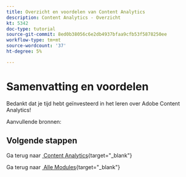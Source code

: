 ```yaml
---
title: Overzicht en voordelen van Content Analytics
description: Content Analytics - Overzicht
kt: 5342
doc-type: tutorial
source-git-commit: 8ed0b38056c6e2db4937bfaa9cfb53f5878250ee
workflow-type: tm+mt
source-wordcount: '37'
ht-degree: 5%

---
```


# Samenvatting en voordelen

Bedankt dat je tijd hebt geïnvesteerd in het leren over Adobe Content Analytics!

Aanvullende bronnen:


## Volgende stappen

Ga terug naar [&#x200B; Content Analytics &#x200B;](./contentanalytics.md){target="_blank"}

Ga terug naar [&#x200B; Alle Modules &#x200B;](./../../../../overview.md){target="_blank"}